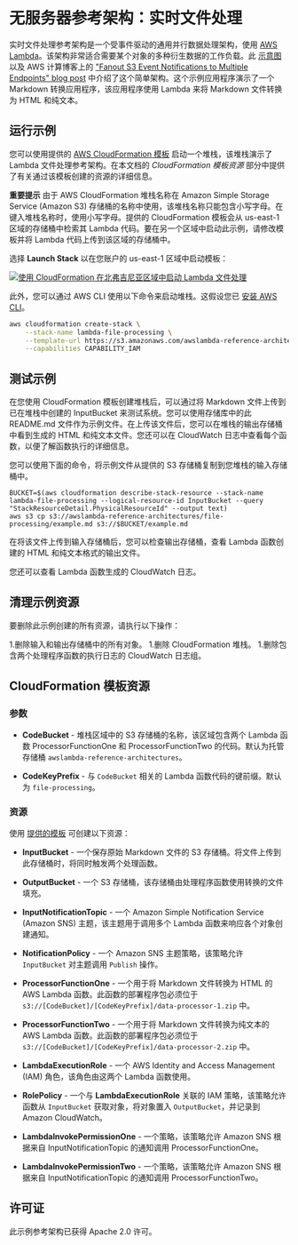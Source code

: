 # 无服务器参考架构：实时文件处理

实时文件处理参考架构是一个受事件驱动的通用并行数据处理架构，使用 [AWS Lambda](https://aws.amazon.com/lambda)。该架构非常适合需要某个对象的多种衍生数据的工作负载。此 [示意图](https://s3.amazonaws.com/awslambda-reference-architectures/file-processing/lambda-refarch-fileprocessing.pdf) 以及 AWS 计算博客上的 ["Fanout S3 Event Notifications to Multiple Endpoints" blog post](https://aws.amazon.com/blogs/compute/fanout-s3-event-notifications-to-multiple-endpoints/) 中介绍了这个简单架构。这个示例应用程序演示了一个 Markdown 转换应用程序，该应用程序使用 Lambda 来将 Markdown 文件转换为 HTML 和纯文本。

## 运行示例

您可以使用提供的 [AWS CloudFormation 模板](https://s3.amazonaws.com/awslambda-reference-architectures/file-processing/lambda_file_processing.template) 启动一个堆栈，该堆栈演示了 Lambda 文件处理参考架构。在本文档的 *CloudFormation 模板资源* 部分中提供了有关通过该模板创建的资源的详细信息。

**重要提示** 由于 AWS CloudFormation 堆栈名称在 Amazon Simple Storage Service (Amazon S3) 存储桶的名称中使用，该堆栈名称只能包含小写字母。在键入堆栈名称时，使用小写字母。提供的 CloudFormation 模板会从 us-east-1 区域的存储桶中检索其 Lambda 代码。要在另一个区域中启动此示例，请修改模板并将 Lambda 代码上传到该区域的存储桶中。


选择 **Launch Stack** 以在您账户的 us-east-1 区域中启动模板：

[![使用 CloudFormation 在北弗吉尼亚区域中启动 Lambda 文件处理](http://docs.aws.amazon.com/AWSCloudFormation/latest/UserGuide/images/cloudformation-launch-stack-button.png)](https://console.aws.amazon.com/cloudformation/home?region=us-east-1#/stacks/new?stackName=lambda-file-processing&amp;templateURL=https://s3.amazonaws.com/awslambda-reference-architectures/file-processing/lambda_file_processing.template)

此外，您可以通过 AWS CLI 使用以下命令来启动堆栈。这假设您已 [安装 AWS CLI](http://docs.aws.amazon.com/cli/latest/userguide/installing.html)。

```bash
aws cloudformation create-stack \
    --stack-name lambda-file-processing \
    --template-url https://s3.amazonaws.com/awslambda-reference-architectures/file-processing/lambda_file_processing.template \
    --capabilities CAPABILITY_IAM
```

## 测试示例

在您使用 CloudFormation 模板创建堆栈后，可以通过将 Markdown 文件上传到已在堆栈中创建的 InputBucket 来测试系统。您可以使用存储库中的此 README.md 文件作为示例文件。在上传该文件后，您可以在堆栈的输出存储桶中看到生成的 HTML 和纯文本文件。您还可以在 CloudWatch 日志中查看每个函数，以便了解函数执行的详细信息。

您可以使用下面的命令，将示例文件从提供的 S3 存储桶复制到您堆栈的输入存储桶中。

```
BUCKET=$(aws cloudformation describe-stack-resource --stack-name lambda-file-processing --logical-resource-id InputBucket --query "StackResourceDetail.PhysicalResourceId" --output text)
aws s3 cp s3://awslambda-reference-architectures/file-processing/example.md s3://$BUCKET/example.md
```

在将该文件上传到输入存储桶后，您可以检查输出存储桶，查看 Lambda 函数创建的 HTML 和纯文本格式的输出文件。

您还可以查看 Lambda 函数生成的 CloudWatch 日志。

## 清理示例资源

要删除此示例创建的所有资源，请执行以下操作：

1.删除输入和输出存储桶中的所有对象。
1.删除 CloudFormation 堆栈。
1.删除包含两个处理程序函数的执行日志的 CloudWatch 日志组。



## CloudFormation 模板资源

### 参数
- **CodeBucket** - 堆栈区域中的 S3 存储桶的名称，该区域包含两个 Lambda 函数 ProcessorFunctionOne 和 ProcessorFunctionTwo 的代码。默认为托管存储桶 `awslambda-reference-architectures`。

- **CodeKeyPrefix** - 与 `CodeBucket` 相关的 Lambda 函数代码的键前缀。默认为 `file-processing`。

### 资源
使用 [提供的模板](https://s3.amazonaws.com/awslambda-reference-architectures/file-processing/lambda_file_processing.template)
可创建以下资源：

- **InputBucket** - 一个保存原始 Markdown 文件的 S3 存储桶。将文件上传到此存储桶时，将同时触发两个处理函数。

- **OutputBucket** - 一个 S3 存储桶，该存储桶由处理程序函数使用转换的文件填充。

- **InputNotificationTopic** - 一个 Amazon Simple Notification Service (Amazon SNS) 主题，该主题用于调用多个 Lambda 函数来响应各个对象创建通知。

- **NotificationPolicy** - 一个 Amazon SNS 主题策略，该策略允许 `InputBucket` 对主题调用 `Publish` 操作。

- **ProcessorFunctionOne** - 一个用于将 Markdown 文件转换为 HTML 的 AWS Lambda 函数。此函数的部署程序包必须位于 `s3://[CodeBucket]/[CodeKeyPrefix]/data-processor-1.zip` 中。

- **ProcessorFunctionTwo** - 一个用于将 Markdown 文件转换为纯文本的 AWS Lambda 函数。此函数的部署程序包必须位于 `s3://[CodeBucket]/[CodeKeyPrefix]/data-processor-2.zip` 中。

- **LambdaExecutionRole** - 一个 AWS Identity and Access Management (IAM) 角色，该角色由这两个 Lambda 函数使用。

- **RolePolicy** - 一个与 **LambdaExecutionRole** 关联的 IAM 策略，该策略允许函数从 `InputBucket` 获取对象，将对象置入 `OutputBucket`，并记录到 Amazon CloudWatch。

- **LambdaInvokePermissionOne** - 一个策略，该策略允许 Amazon SNS 根据来自 InputNotificationTopic 的通知调用 ProcessorFunctionOne。

- **LambdaInvokePermissionTwo** - 一个策略，该策略允许 Amazon SNS 根据来自 InputNotificationTopic 的通知调用 ProcessorFunctionTwo。


## 许可证

此示例参考架构已获得 Apache 2.0 许可。
